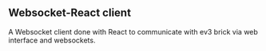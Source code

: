 ## Websocket-React client

A Websocket client done with React to communicate with ev3 brick via web interface and websockets.
